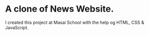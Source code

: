 # A clone of News Website.

I created this project at Masai School with the help og HTML, CSS & JavaScript.

